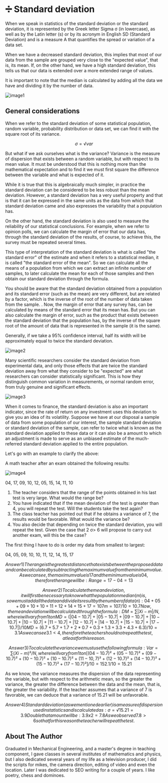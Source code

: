 # ➗ Standard deviation

When we speak in statistics of the standard deviation or the standard deviation,
it is represented by the Greek letter Sigma σ (in lowercase), as well as by the
Latin letter (s) or by its acronym in English SD (Standard Deviation) and is a
measure A that quantifies the spread or variation of a data set.

When we have a decreased standard deviation, this implies that most of our data
from the sample are grouped very close to the "expected value", that is, its
mean. If, on the other hand, we have a high standard deviation, this tells us
that our data is extended over a more extended range of values.

It is important to note that the median is calculated by adding all the data we
have and dividing it by the number of data.

![image1](_static/images/deviation/image1.jpg)

## General considerations

When we refer to the standard deviation of some statistical population, random
variable, probability distribution or data set, we can find it with the square
root of its variance.

```math
σ = √ var
```

But what if we ask ourselves what is the variance? Variance is the measure of
dispersion that exists between a random variable, but with respect to its mean
value. It must be understood that this is nothing more than the mathematical
expectation and to find it we must first square the difference between the
variable and what is expected of it.

While it is true that this is algebraically much simpler, in practice the
standard deviation can be considered to be less robust than the mean deviation.
However, a standard deviation has a very useful property and that is that it can
be expressed in the same units as the data from which that standard deviation
came and also expresses the variability that a population has.

On the other hand, the standard deviation is also used to measure the
reliability of our statistical conclusions. For example, when we refer to
opinion polls, we can calculate the margin of error that our data has, through
the standard deviation of the results, of course, to achieve this, the survey
must be repeated several times.

This type of interpretation of the standard deviation is what is called "the
standard error" of the estimate and when it refers to a statistical median, it
is called "the standard error of the mean". So we can calculate all the means of
a population from which we can extract an infinite number of samples, to later
calculate the mean for each of those samples and then obtain our standard
deviation through the formula.

You should be aware that the standard deviation obtained from a population and
its standard error (such as the mean) are very different, but are related by a
factor, which is the inverse of the root of the number of data taken from the
sample. . Now, the margin of error that any survey has, can be calculated by
means of the standard error that its mean has. But you can also calculate the
margin of error, such as the product that exists between the standard deviation
that the population has, by the inverse of the square root of the amount of data
that is represented in the sample (it is the same).

Generally, if we take a 95% confidence interval, half its width will be
approximately equal to twice the standard deviation.

![image2](_static/images/deviation/image2.jpg)

Many scientific researchers consider the standard deviation from experimental
data, and only those effects that are twice the standard deviation away from
what they consider to be "expected" are what researchers can consider
statistically significant. This is how they distinguish common variation in
measurements, or normal random error, from truly genuine and significant
effects.

![image3](_static/images/deviation/image3.jpeg)

When it comes to finance, the standard deviation is also an important indicator,
since the rate of return on any investment uses this deviation to give you an
idea of its volatility. Suppose we have at our disposal a sample of data from
some population of our interest, the sample standard deviation or standard
deviation of the sample, can refer to twice what is known as the standard
deviation applied to these data or it can also be a amount to which an
adjustment is made to serve as an unbiased estimate of the much-referred
standard deviation applied to the entire population.

Let's go with an example to clarify the above:

A math teacher after an exam obtained the following results:

![image4](_static/images/deviation/image4.jpg)

04, 17, 09, 10, 12, 05, 15, 14, 11, 10

1. The teacher considers that the range of the points obtained in his last test
   is very large. What would the range be?
2. You have indicated that if the mean deviation of the test is greater than 4,
   you will repeat the test. Will the students take the test again?
3. The class teacher has pointed out that if he obtains a variance of 7, the
   results would be favorable. What would the variance be?
4. You also decide that depending on twice the standard deviation, you will
   repeat the test. Given the case that 2 σ> 6 will propose to carry out another
   exam, will this be the case?

The first thing I have to do is order my data from smallest to largest:

04, 05, 09, 10, 10, 11, 12, 14, 15, 17

```math
Answer 1)
The range is the greatest distance that exists between the proposed data and can be calculated by subtracting the maximum value from the minimum value. As we can see, the maximum value is 17 and the minimum value is 04, therefore the range will be:
Range = 17 - 04 = 13
```

```math
Answer 2)
To calculate the mean deviation, it will first be necessary to know what the population median (m) is, so we must add all the data and divide its result by the number of data (n):
04 + 05 + 09 + 10 + 10 + 11 + 12 + 14 + 15 + 17 = 107
m = 107/10 = 10.7
Now, the mean deviation will be calculated through the formula:
DM = ∑ | Xi - m | / N, where i will vary from 1 to n
MD = (| 04 - 10.7 | + | 05 - 10.7 | + | 09 - 10.7 | + | 10 - 10.7 | + | 10 - 10.7 | + |11 - 10.7 | + | 12 - 10.7 | + | 14 - 10.7 | + | 15 - 10.7 | + | 17 - 10.7 |) / 10
MD = (6.7 + 5.7 + 1.7 + 2 * 0.7 + 0.3 + 1.3 + 3.3 + 4.3 + 6.3) / 10 = 3.1
As we can see 3.1 <4, therefore the teacher should not repeat the test, at least for this reason.
```

```math
Answer 3)
To calculate the variance we must use the following formula:
Var = ∑ (Xi - m) ² / N, where i will vary from 1 to n
[(04 - 10.7) ² + (05 - 10.7) ² + (09 - 10.7) ² + (10 - 10.7) ² + (10 - 10.7) ² + (11 - 10, 7) ² + (12 - 10.7) ² + (14 - 10.7) ² + (15 - 10.7) ² + (17 - 10.7) ²] / 10 = 152.1 / 10 = 15.21
```

As we know, the variance measures the dispersion of the data representing the
variable, but with respect to the arithmetic mean, so the greater the variance,
the greater the difference between the data and the mean, that is, the greater
the variability. If the teacher assumes that a variance of 7 is favorable, we
can deduce that a variance of 15.21 will be unfavorable.

```math
Answer 4)
Standard deviation (as we mentioned earlier) is a measure of dispersion used in statistics and is calculated as:
σ = √ 15.21 = 3.9
Double that amount will be:
3.9 x 2 = 7.8
As we observed 7.8> 6 so that for this reason the teacher will repeat the test.
```

## About The Author

Graduated in Mechanical Engineering, and a master's degree in teaching
component, I gave classes in several institutes of mathematics and physics, but
I also dedicated several years of my life as a television producer, I did the
scripts for mikes, the camera direction, editing of video and even the location.
Later I was dedicated to SEO writing for a couple of years. I like poetry, chess
and dominoes.
